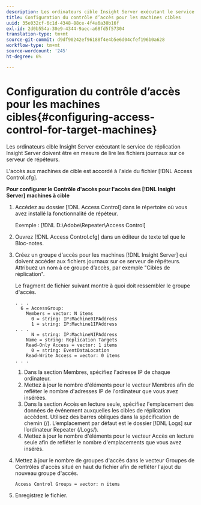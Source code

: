 ```yaml
---
description: Les ordinateurs cible Insight Server exécutant le service de réplication Insight Server doivent être en mesure de lire les fichiers journaux sur ce serveur de répéteurs.
title: Configuration du contrôle d’accès pour les machines cibles
uuid: 35e032cf-6c1d-4348-88ce-4f4a6a30b16f
exl-id: 2d0b554a-30e9-4344-9aec-a68fd5f57304
translation-type: tm+mt
source-git-commit: d9df90242ef96188f4e4b5e6d04cfef196b0a628
workflow-type: tm+mt
source-wordcount: '245'
ht-degree: 6%

---
```


# Configuration du contrôle d’accès pour les machines cibles{#configuring-access-control-for-target-machines}

Les ordinateurs cible Insight Server exécutant le service de réplication Insight Server doivent être en mesure de lire les fichiers journaux sur ce serveur de répéteurs.

L&#39;accès aux machines de cible est accordé à l&#39;aide du fichier [!DNL Access Control.cfg].

**Pour configurer le Contrôle d&#39;accès pour l&#39;accès des  [!DNL Insight Server] machines à cible**

1. Accédez au dossier [!DNL Access Control] dans le répertoire où vous avez installé la fonctionnalité de répéteur.

   Exemple : [!DNL D:\Adobe\Repeater\Access Control]

1. Ouvrez [!DNL Access Control.cfg] dans un éditeur de texte tel que le Bloc-notes.
1. Créez un groupe d&#39;accès pour les machines [!DNL Insight Server] qui doivent accéder aux fichiers journaux sur ce serveur de répéteurs. Attribuez un nom à ce groupe d’accès, par exemple &quot;Cibles de réplication&quot;.

   Le fragment de fichier suivant montre à quoi doit ressembler le groupe d&#39;accès.

   ```
   . . . 
     6 = AccessGroup: 
       Members = vector: N items 
         0 = string: IP:Machine0IPAddress 
         1 = string: IP:Machine1IPAddress 
   . . . 
         N = string: IP:MachineNIPAddress 
       Name = string: Replication Targets 
       Read-Only Access = vector: 1 items 
         0 = string: EventDataLocation 
       Read-Write Access = vector: 0 items 
   . . .
   ```

   1. Dans la section Membres, spécifiez l&#39;adresse IP de chaque ordinateur.
   1. Mettez à jour le nombre d&#39;éléments pour le vecteur Membres afin de refléter le nombre d&#39;adresses IP de l&#39;ordinateur que vous avez insérées.
   1. Dans la section Accès en lecture seule, spécifiez l&#39;emplacement des données de événement auxquelles les cibles de réplication accèdent. Utilisez des barres obliques dans la spécification de chemin (/). L’emplacement par défaut est le dossier [!DNL Logs] sur l’ordinateur Repeater (/Logs/).
   1. Mettez à jour le nombre d&#39;éléments pour le vecteur Accès en lecture seule afin de refléter le nombre d&#39;emplacements que vous avez insérés.

1. Mettez à jour le nombre de groupes d&#39;accès dans le vecteur Groupes de Contrôles d&#39;accès situé en haut du fichier afin de refléter l&#39;ajout du nouveau groupe d&#39;accès.

   ```
   Access Control Groups = vector: n items
   ```

1. Enregistrez le fichier.
